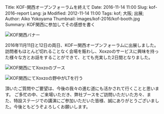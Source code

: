 Title: KOF-関西オープンフォーラムを終えて
Date: 2016-11-14 11:00 
Slug: kof-2016-report
Lang: ja
Modified: 2012-11-14 11:00
Tags: kof; 大阪; 出展;
Author: Aiko Yokoyama
Thumbnail: images/kof-2016/kof-booth.jpg
Summary: KOF関西に参加してその感想を書く

![KOF関西バナー]({filename}/images/kof-2016/kof.jpg)

2016年11月11日と12日の両日、KOFー関西オープンフォーラムに出展しました。
訪問者もほとんど切れることなく会場を賑わし、Xoxzoのサービスに興味を持った様々な方とお話をすることができて、とても充実した2日間となりました。

![KOF関西にてXoxzoのブース]({filename}/images/kof-2016/kof-booth.jpg)

![KOF関西にてXoxzoの野中がLTを行う]({filename}/images/kof-2016/kof-akira-lt.jpg)

頂いたご質問やご要望は、今後の我々の進む道にも活かされて行くことと思います。
ご多忙の中、ご来場いただき、弊社ブースをご訪問いただいた方々、また、特設ステージでの講演にご参加いただいた皆様、誠にありがとうございました。今後ともどうぞよろしくお願いします。

